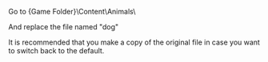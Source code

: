 Go to {Game Folder}\Content\Animals\

And replace the file named "dog"

It is recommended that you make a copy of the original file in case you want to switch back to the default.